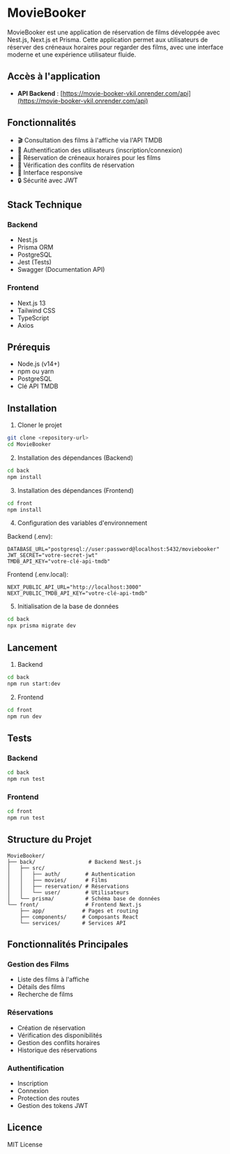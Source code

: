 ﻿# MovieBooker

MovieBooker est une application de réservation de films développée avec Nest.js, Next.js et Prisma. Cette application permet aux utilisateurs de réserver des créneaux horaires pour regarder des films, avec une interface moderne et une expérience utilisateur fluide.

## Accès à l'application

- **API Backend** : [https://movie-booker-vkil.onrender.com/api](https://movie-booker-vkil.onrender.com/api)

## Fonctionnalités

- 🎬 Consultation des films à l'affiche via l'API TMDB
- 👤 Authentification des utilisateurs (inscription/connexion)
- 📅 Réservation de créneaux horaires pour les films
- 🚫 Vérification des conflits de réservation
- 📱 Interface responsive
- 🔒 Sécurité avec JWT

## Stack Technique

### Backend
- Nest.js
- Prisma ORM
- PostgreSQL
- Jest (Tests)
- Swagger (Documentation API)

### Frontend
- Next.js 13
- Tailwind CSS
- TypeScript
- Axios

## Prérequis

- Node.js (v14+)
- npm ou yarn
- PostgreSQL
- Clé API TMDB

## Installation

1. Cloner le projet
```bash
git clone <repository-url>
cd MovieBooker
```

2. Installation des dépendances (Backend)
```bash
cd back
npm install
```

3. Installation des dépendances (Frontend)
```bash
cd front
npm install
```

4. Configuration des variables d'environnement

Backend (.env):
```env
DATABASE_URL="postgresql://user:password@localhost:5432/moviebooker"
JWT_SECRET="votre-secret-jwt"
TMDB_API_KEY="votre-clé-api-tmdb"
```

Frontend (.env.local):
```env
NEXT_PUBLIC_API_URL="http://localhost:3000"
NEXT_PUBLIC_TMDB_API_KEY="votre-clé-api-tmdb"
```

5. Initialisation de la base de données
```bash
cd back
npx prisma migrate dev
```

## Lancement

1. Backend
```bash
cd back
npm run start:dev
```

2. Frontend
```bash
cd front
npm run dev
```

## Tests

### Backend
```bash
cd back
npm run test
```

### Frontend
```bash
cd front
npm run test
```

## Structure du Projet

```
MovieBooker/
├── back/                 # Backend Nest.js
│   ├── src/
│   │   ├── auth/        # Authentication
│   │   ├── movies/      # Films
│   │   ├── reservation/ # Réservations
│   │   └── user/        # Utilisateurs
│   └── prisma/          # Schéma base de données
└── front/               # Frontend Next.js
    ├── app/            # Pages et routing
    ├── components/     # Composants React
    └── services/       # Services API
```

## Fonctionnalités Principales

### Gestion des Films
- Liste des films à l'affiche
- Détails des films
- Recherche de films

### Réservations
- Création de réservation
- Vérification des disponibilités
- Gestion des conflits horaires
- Historique des réservations

### Authentification
- Inscription
- Connexion
- Protection des routes
- Gestion des tokens JWT

## Licence

MIT License
